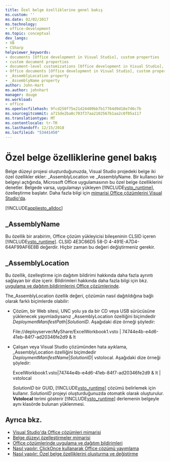 ```yaml
---
title: Özel belge özelliklerine genel bakış
ms.custom: ''
ms.date: 02/02/2017
ms.technology:
- office-development
ms.topic: conceptual
dev_langs:
- VB
- CSharp
helpviewer_keywords:
- documents [Office development in Visual Studio], custom properties
- custom document properties
- document-level customizations [Office development in Visual Studio], custom properties
- Office documents [Office development in Visual Studio], custom properties
- _AssemblyLocation property
- _AssemblyName property
author: John-Hart
ms.author: johnhart
manager: douge
ms.workload:
- office
ms.openlocfilehash: 9fcd250f75e21d24409bb7b17764d9d18e7d6c7b
ms.sourcegitcommit: a715de2ba8c703f37aa2102567b1aa2c0f05a117
ms.translationtype: MT
ms.contentlocale: tr-TR
ms.lasthandoff: 12/15/2018
ms.locfileid: "53441450"
---
```

# <a name="custom-document-properties-overview"></a>Özel belge özelliklerine genel bakış

Belge düzeyi projesi oluşturduğunuzda, Visual Studio projedeki belge iki özel özellikler ekler: \_AssemblyLocation ve \_AssemblyName. Bir kullanıcı bir belgeyi açtığında, Microsoft Office uygulamasının bu özel belge özelliklerini denetler. Belgede varsa, uygulamayı yükleyen [!INCLUDE[vsto_runtime](../vsto/includes/vsto-runtime-md.md)], özelleştirme başlatır. Daha fazla bilgi için [mimarisi Office çözümlerini Visual Studio'da](../vsto/architecture-of-office-solutions-in-visual-studio.md).

 [!INCLUDE[appliesto_alldoc](../vsto/includes/appliesto-alldoc-md.md)]

## <a name="assemblyname"></a>\_AssemblyName

Bu özellik bir arabirim, Office çözüm yükleyicisi bileşeninin CLSID içeren [!INCLUDE[vsto_runtime](../vsto/includes/vsto-runtime-md.md)]. CLSID 4E3C66D5 58-D 4-491E-A7D4-64AF99AF6E8B değerdir. Hiçbir zaman bu değeri değiştirmeniz gerekir.

## <a name="assemblylocation"></a>\_AssemblyLocation

Bu özellik, özelleştirme için dağıtım bildirimi hakkında daha fazla ayrıntı sağlayan bir dize içerir. Bildirimleri hakkında daha fazla bilgi için bkz. [uygulama ve dağıtım bildirimlerini Office çözümlerinde](../vsto/application-and-deployment-manifests-in-office-solutions.md).

 The_AssemblyLocation özellik değeri, çözümün nasıl dağıtıldığına bağlı olarak farklı biçimlerde olabilir:

- Çözüm, bir Web sitesi, UNC yolu ya da bir CD veya USB sürücüsüne yüklenecek yayımladıysanız _AssemblyLocation özelliğini biçimdedir *DeploymentManifestPath*|*SolutionID*. Aşağıdaki dize örneği şöyledir:

     File://deployserver/MyShare/ExcelWorkbook1.vsto | 74744e4b-e4d6-41eb-84f7-ad20346fe2d9 & lt

- Çalışan veya Visual Studio çözümünden hata ayıklama, _AssemblyLocation özelliğini biçimdedir *DeploymentManifestName*|*SolutionID*| vstolocal. Aşağıdaki dize örneği şöyledir:

     ExcelWorkbook1.vsto|74744e4b-e4d6-41eb-84f7-ad20346fe2d9 & lt | vstolocal

  *SolutionID* bir GUID, [!INCLUDE[vsto_runtime](../vsto/includes/vsto-runtime-md.md)] çözümü belirlemek için kullanır. *SolutionID* projeyi oluşturduğunuzda otomatik olarak oluşturulur. **Vstolocal** terimi gösterir [!INCLUDE[vsto_runtime](../vsto/includes/vsto-runtime-md.md)] derlemenin belgeyle aynı klasörde bulunan yüklenmesi.

## <a name="see-also"></a>Ayrıca bkz.

- [Visual Studio'da Office çözümleri mimarisi](../vsto/architecture-of-office-solutions-in-visual-studio.md)
- [Belge düzeyi özelleştirmeler mimarisi](../vsto/architecture-of-document-level-customizations.md)
- [Office çözümlerinde uygulama ve dağıtım bildirimleri](../vsto/application-and-deployment-manifests-in-office-solutions.md)
- [Nasıl yapılır: ClickOnce kullanarak Office çözümü yayımlama](https://msdn.microsoft.com/2b6c247e-bc04-4ce4-bb64-c4e79bb3d5b8)
- [Nasıl yapılır: Özel belge özelliklerini oluşturma ve değiştirme](../vsto/how-to-create-and-modify-custom-document-properties.md)
